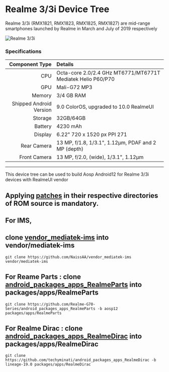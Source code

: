 # Realme 3/3i Device Tree
Realme 3/3i (RMX1821, RMX1823, RMX1825, RMX1827) are mid-range smartphones launched by Realme in March and July of 2019 respectively

![Realme 3/3i](https://fdn2.gsmarena.com/vv/bigpic/realme-3.jpg "Realme 3/3i")

### Specifications

Component Type | Details
-------:|:-------------------------
CPU     | Octa-core 2.0/2.4 GHz MT6771/MT6771T Mediatek Helio P60/P70
GPU     | Mali-G72 MP3
Memory  | 3/4 GB RAM
Shipped Android Version | 9.0 ColorOS, upgraded to 10.0 RealmeUI
Storage | 32GB/64GB
Battery | 4230 mAh
Display | 6.22" 720 x 1520 px PPI 271
Rear Camera | 13 MP, f/1.8, 1/3.1", 1.12µm, PDAF and 2 MP (depth)
Front Camera | 13 MP, f/2.0, (wide), 1/3.1", 1.12µm

---

This device tree can be used to build Aosp Android12 for Realme 3/3i devices with RealmeUI vendor

## Applying [patches](https://github.com/NaissAA/device_realme_RMX1821/tree/aosp-12/patches) in their respective directories of ROM source is mandatory.

## For IMS,
## clone [vendor_mediatek-ims](https://github.com/NaissAA/vendor_mediatek-ims) into vendor/mediatek-ims
```
git clone https://github.com/NaissAA/vendor_mediatek-ims vendor/mediatek-ims
```

## For Reame Parts : clone [android_packages_apps_RealmeParts](https://github.com/Realme-G70-Series/android_packages_apps_RealmeParts) into packages/apps/RealmeParts
```
git clone https://github.com/Realme-G70-Series/android_packages_apps_RealmeParts -b aosp12 packages/apps/RealmeParts
```
## For Realme Dirac : clone [android_packages_apps_RealmeDirac](https://github.com/techyminati/android_packages_apps_RealmeDirac) into packages/apps/RealmeDirac
```
git clone https://github.com/techyminati/android_packages_apps_RealmeDirac -b lineage-19.0 packages/apps/RealmeDirac
